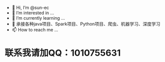 - 👋 Hi, I’m @sun-ec
- 👀 I’m interested in ...
- 🌱 I’m currently learning ...
- 💞️ 承接各种java项目、Spark项目、Python项目、爬虫、机器学习、深度学习
- 📫 How to reach me ...
# 联系我请加QQ：1010755631
